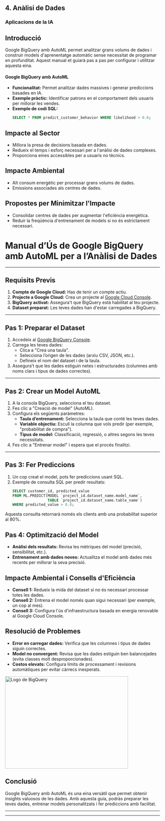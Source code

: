 ## 4. Anàlisi de Dades
### Aplicacions de la IA
## **Introducció**
Google BigQuery amb AutoML permet analitzar grans volums de dades i construir models d'aprenentatge automàtic sense necessitat de programar en profunditat. Aquest manual et guiarà pas a pas per configurar i utilitzar aquesta eina.

#### Google BigQuery amb AutoML
- **Funcionalitat:** Permet analitzar dades massives i generar prediccions basades en IA.
- **Exemple pràctic:** Identificar patrons en el comportament dels usuaris per millorar les vendes.
- **Exemple de codi SQL:**
  ```sql
  SELECT * FROM predict_customer_behavior WHERE likelihood > 0.8;
## Impacte al Sector
- Millora la presa de decisions basada en dades.
- Redueix el temps i esforç necessari per a l'anàlisi de dades complexes.
- Proporciona eines accessibles per a usuaris no tècnics.

## Impacte Ambiental
- Alt consum energètic per processar grans volums de dades.
- Emissions associades als centres de dades.

## Propostes per Minimitzar l'Impacte
- Consolidar centres de dades per augmentar l'eficiència energètica.
- Reduir la freqüència d'entrenament de models si no és estrictament necessari.

# **Manual d’Ús de Google BigQuery amb AutoML per a l’Anàlisi de Dades**
---

## **Requisits Previs**
1. **Compte de Google Cloud:** Has de tenir un compte actiu.
2. **Projecte a Google Cloud:** Crea un projecte al [Google Cloud Console](https://console.cloud.google.com/).
3. **BigQuery activat:** Assegura't que BigQuery està habilitat al teu projecte.
4. **Dataset preparat:** Les teves dades han d'estar carregades a BigQuery.

---

## **Pas 1: Preparar el Dataset**
1. Accedeix al [Google BigQuery Console](https://console.cloud.google.com/bigquery).
2. Carrega les teves dades:
   - Clica a "Crea una taula".
   - Selecciona l’origen de les dades (arxiu CSV, JSON, etc.).
   - Defineix el nom del dataset i de la taula.
3. Assegura’t que les dades estiguin netes i estructurades (columnes amb noms clars i tipus de dades correctes).

---

## **Pas 2: Crear un Model AutoML**
1. A la consola BigQuery, selecciona el teu dataset.
2. Fes clic a "Creació de model" (AutoML).
3. Configura els següents paràmetres:
   - **Taula d’entrenament:** Selecciona la taula que conté les teves dades.
   - **Variable objectiu:** Escull la columna que vols predir (per exemple, "probabilitat de compra").
   - **Tipus de model:** Classificació, regressió, o altres segons les teves necessitats.
4. Fes clic a "Entrenar model" i espera que el procés finalitzi.

---

## **Pas 3: Fer Prediccions**
1. Un cop creat el model, pots fer prediccions usant SQL.
2. Exemple de consulta SQL per predir resultats:
   ```sql
   SELECT customer_id, predicted_value
   FROM ML.PREDICT(MODEL `project_id.dataset_name.model_name`, 
                   TABLE `project_id.dataset_name.table_name`)
   WHERE predicted_value > 0.8;
Aquesta consulta retornarà només els clients amb una probabilitat superior al 80%.

## Pas 4: Optimització del Model
- **Anàlisi dels resultats:** Revisa les mètriques del model (precisió, sensibilitat, etc.).
- **Entrenament amb dades noves:** Actualitza el model amb dades més recents per millorar la seva precisió.

## Impacte Ambiental i Consells d'Eficiència
- **Consell 1:** Redueix la mida del dataset si no és necessari processar totes les dades.
- **Consell 2:** Entrena el model només quan sigui necessari (per exemple, un cop al mes).
- **Consell 3:** Configura l'ús d'infraestructura basada en energia renovable al Google Cloud Console.

## Resolució de Problemes
- **Error en carregar dades:** Verifica que les columnes i tipus de dades siguin correctes.
- **Model no convergent:** Revisa que les dades estiguin ben balancejades (evita classes molt desproporcionades).
- **Costos elevats:** Configura límits de processament i revisions automàtiques per evitar càrrecs inesperats.

<img src="https://switchboard-software.com/wp-content/uploads/2023/06/Google-BigQuery.jpeg" alt="Logo de BigQuery" width="400" height="300">

## Conclusió
Google BigQuery amb AutoML és una eina versàtil que permet obtenir insights valuosos de les dades. Amb aquesta guia, podràs preparar les teves dades, entrenar models personalitzats i fer prediccions amb facilitat.
****
---
